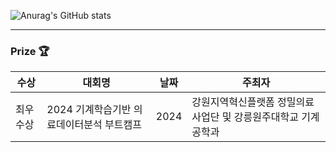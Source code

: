 ![Anurag's GitHub stats](https://github-readme-stats.vercel.app/api?username=Applepie1003&show_icons=true&theme=radical)
<!--
**Applepie1003/Applepie1003** is a ✨ _special_ ✨ repository because its `README.md` (this file) appears on your GitHub profile.

Here are some ideas to get you started:

- 🔭 I’m currently working on ...
- 🌱 I’m currently learning ...
- 👯 I’m looking to collaborate on ...
- 🤔 I’m looking for help with ...
- 💬 Ask me about ...
- 📫 How to reach me: ...
- 😄 Pronouns: ...
- ⚡ Fun fact: ...
-->
- - -

### Prize 🏆
|수상|대회명|날짜|주최자|
|---|---|---|---|
|최우수상|2024 기계학습기반 의료데이터분석 부트캠프|2024|강원지역혁신플랫폼 정밀의료사업단 및 강릉원주대학교 기계공학과|
